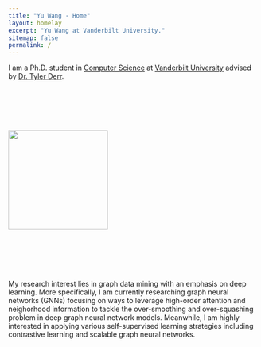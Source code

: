 ```yaml
---
title: "Yu Wang - Home"
layout: homelay
excerpt: "Yu Wang at Vanderbilt University."
sitemap: false
permalink: /
---
```



I am a Ph.D. student in [Computer Science](https://engineering.vanderbilt.edu/eecs/) at [Vanderbilt University](https://vanderbilt.edu) advised by [Dr. Tyler Derr](https://www.cse.msu.edu/~derrtyle/).


<img src="{{site.utl}}{{site.baseutl}}/images/carousel/Profile.png" style="margin:100px 0px; width:200px;display:block" />
       

My research interest lies in graph data mining with an emphasis on deep learning. More specifically, I am currently researching graph neural networks (GNNs) focusing on ways to leverage high-order attention and neighorhood information to tackle the over-smoothing and over-squashing problem in deep graph neural network models. Meanwhile, I am highly interested in applying various self-supervised learning strategies including contrastive learning and scalable graph neural networks.
